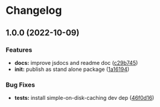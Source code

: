 # Changelog

## 1.0.0 (2022-10-09)


### Features

* **docs:** improve jsdocs and readme doc ([c29b745](https://www.github.com/ehmpathy/google-trends-api-client/commit/c29b745671426a095e028fdf259ab428435165c0))
* **init:** publish as stand alone package ([1a16194](https://www.github.com/ehmpathy/google-trends-api-client/commit/1a1619417b049cf50860d2fa792887825b81ea26))


### Bug Fixes

* **tests:** install simple-on-disk-caching dev dep ([46f0d16](https://www.github.com/ehmpathy/google-trends-api-client/commit/46f0d16b12c8fc6bf6e836c372dfbb31ca2653ff))
